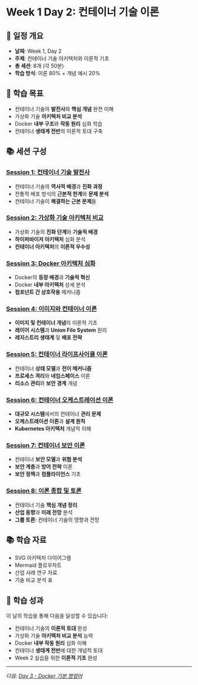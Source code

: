 # Week 1 Day 2: 컨테이너 기술 이론

## 📅 일정 개요
- **날짜**: Week 1, Day 2
- **주제**: 컨테이너 기술 아키텍처와 이론적 기초
- **총 세션**: 8개 (각 50분)
- **학습 방식**: 이론 80% + 개념 예시 20%

## 🎯 학습 목표
- 컨테이너 기술의 **발전사**와 **핵심 개념** 완전 이해
- 가상화 기술 **아키텍처 비교 분석**
- Docker **내부 구조**와 **작동 원리** 심화 학습
- 컨테이너 **생태계 전반**의 이론적 토대 구축

## 📚 세션 구성

### [Session 1: 컨테이너 기술 발전사](./session_01.md)
- 컨테이너 기술의 **역사적 배경**과 **진화 과정**
- 전통적 배포 방식의 **근본적 한계**와 **문제 분석**
- 컨테이너 기술이 **해결하는 근본 문제**들

### [Session 2: 가상화 기술 아키텍처 비교](./session_02.md)
- 가상화 기술의 **진화 단계**와 **기술적 배경**
- **하이퍼바이저 아키텍처** 심화 분석
- **컨테이너 아키텍처**의 **이론적 우수성**

### [Session 3: Docker 아키텍처 심화](./session_03.md)
- Docker의 **등장 배경**과 **기술적 혁신**
- Docker **내부 아키텍처** 상세 분석
- **컴포넌트 간 상호작용** 메커니즘

### [Session 4: 이미지와 컨테이너 이론](./session_04.md)
- **이미지 및 컨테이너 개념**의 이론적 기초
- **레이어 시스템**과 **Union File System** 원리
- **레지스트리 생태계** 및 **배포 전략**

### [Session 5: 컨테이너 라이프사이클 이론](./session_05.md)
- 컨테이너 **상태 모델**과 **전이 메커니즘**
- **프로세스 격리**와 **네임스페이스** 이론
- **리소스 관리**와 **보안 경계** 개념

### [Session 6: 컨테이너 오케스트레이션 이론](./session_06.md)
- **대규모 시스템**에서의 컨테이너 **관리 문제**
- **오케스트레이션 이론**과 **설계 원칙**
- **Kubernetes 아키텍처** 개념적 이해

### [Session 7: 컨테이너 보안 이론](./session_07.md)
- 컨테이너 **보안 모델**과 **위협 분석**
- **보안 계층**과 **방어 전략** 이론
- **보안 정책**과 **컴플라이언스** 기초

### [Session 8: 이론 종합 및 토론](./session_08.md)
- 컨테이너 기술 **핵심 개념 정리**
- **산업 동향**과 **미래 전망** 분석
- **그룹 토론**: 컨테이너 기술의 영향과 전망

## 📚 학습 자료
- SVG 아키텍처 다이어그램
- Mermaid 플로우차트
- 산업 사례 연구 자료
- 기술 비교 분석 표

## 🎯 학습 성과
이 날의 학습을 통해 다음을 달성할 수 있습니다:
- 컨테이너 기술의 **이론적 토대** 완성
- 가상화 기술 **아키텍처 비교 분석** 능력
- Docker **내부 작동 원리** 심화 이해
- 컨테이너 **생태계 전반**에 대한 개념적 토대
- Week 2 실습을 위한 **이론적 기초** 완성

---
*다음: [Day 3 - Docker 기본 명령어](../day_03/README.md)*